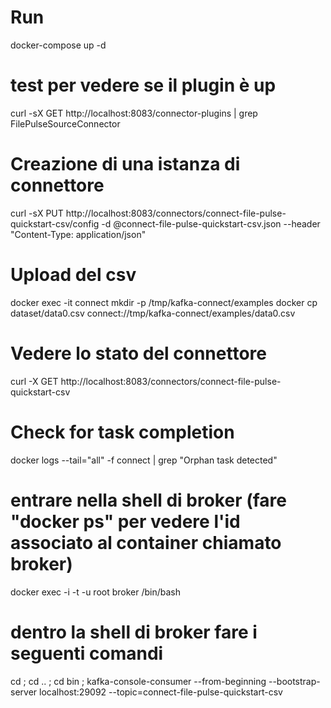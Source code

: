 # Run
docker-compose up -d

# test per vedere se il plugin è up
curl -sX GET http://localhost:8083/connector-plugins | grep FilePulseSourceConnector

# Creazione di una istanza di connettore 
curl -sX PUT http://localhost:8083/connectors/connect-file-pulse-quickstart-csv/config -d @connect-file-pulse-quickstart-csv.json --header "Content-Type: application/json"

# Upload del csv 
docker exec -it connect mkdir -p /tmp/kafka-connect/examples
docker cp dataset/data0.csv connect://tmp/kafka-connect/examples/data0.csv

# Vedere lo stato del connettore
curl -X GET http://localhost:8083/connectors/connect-file-pulse-quickstart-csv

# Check for task completion
docker logs --tail="all" -f connect | grep "Orphan task detected"

# entrare nella shell di broker (fare "docker ps" per vedere l'id associato al container chiamato broker)
docker exec -i -t -u root broker /bin/bash 

# dentro la shell di broker fare i seguenti comandi
cd ; cd .. ; cd bin ; kafka-console-consumer --from-beginning --bootstrap-server localhost:29092 --topic=connect-file-pulse-quickstart-csv